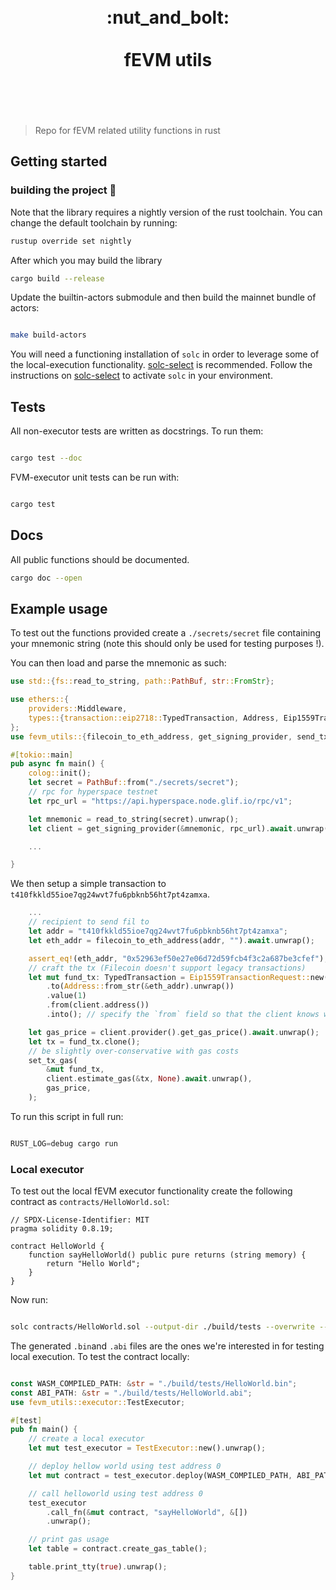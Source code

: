 <h1 align="center">
	<br>
	 :nut_and_bolt: 
	<br>
	<br>
	fEVM utils
	<br>
	<br>
	<br>
</h1>

> Repo for fEVM related utility functions in rust



## Getting started

### building the project 🔨
Note that the library requires a nightly version of the rust toolchain. You can change the default toolchain by running:

```bash
rustup override set nightly
```

After which you may build the library

```bash
cargo build --release
```

Update the builtin-actors submodule and then build the mainnet bundle of actors:

```bash

make build-actors

```

You will need a functioning installation of `solc` in order to leverage some of the local-execution functionality.
[solc-select](https://github.com/crytic/solc-select) is recommended.
Follow the instructions on [solc-select](https://github.com/crytic/solc-select) to activate `solc` in your environment.


## Tests

All non-executor tests are written as docstrings. 
To run them: 

```bash

cargo test --doc

```

FVM-executor unit tests can be run with: 

```bash

cargo test

```


## Docs

All public functions should be documented. 

```bash 
cargo doc --open  

```

## Example usage

To test out the functions provided create a `./secrets/secret` file containing your mnemonic string (note this should only be used for testing purposes !).

You can then load and parse the mnemonic as such: 

```rust 
use std::{fs::read_to_string, path::PathBuf, str::FromStr};

use ethers::{
    providers::Middleware,
    types::{transaction::eip2718::TypedTransaction, Address, Eip1559TransactionRequest},
};
use fevm_utils::{filecoin_to_eth_address, get_signing_provider, send_tx, set_tx_gas};

#[tokio::main]
pub async fn main() {
    colog::init();
    let secret = PathBuf::from("./secrets/secret");
    // rpc for hyperspace testnet
    let rpc_url = "https://api.hyperspace.node.glif.io/rpc/v1";

    let mnemonic = read_to_string(secret).unwrap();
    let client = get_signing_provider(&mnemonic, rpc_url).await.unwrap();

    ...

}

```

We then setup a simple transaction to `t410fkkld55ioe7qg24wvt7fu6pbknb56ht7pt4zamxa`.

```rust 
    ...
    // recipient to send fil to
    let addr = "t410fkkld55ioe7qg24wvt7fu6pbknb56ht7pt4zamxa";
    let eth_addr = filecoin_to_eth_address(addr, "").await.unwrap();

    assert_eq!(eth_addr, "0x52963ef50e27e06d72d59fcb4f3c2a687be3cfef");
    // craft the tx (Filecoin doesn't support legacy transactions)
    let mut fund_tx: TypedTransaction = Eip1559TransactionRequest::new()
        .to(Address::from_str(&eth_addr).unwrap())
        .value(1)
        .from(client.address())
        .into(); // specify the `from` field so that the client knows which account to use

    let gas_price = client.provider().get_gas_price().await.unwrap();
    let tx = fund_tx.clone();
    // be slightly over-conservative with gas costs
    set_tx_gas(
        &mut fund_tx,
        client.estimate_gas(&tx, None).await.unwrap(),
        gas_price,
    );

```


To run this script in full run: 

```rust

RUST_LOG=debug cargo run 

```


### Local executor 


To test out the local fEVM executor functionality create the following contract as `contracts/HelloWorld.sol`:  
```solidity
// SPDX-License-Identifier: MIT
pragma solidity 0.8.19;

contract HelloWorld {
    function sayHelloWorld() public pure returns (string memory) {
        return "Hello World";
    }
}
```

Now run: 

```bash

solc contracts/HelloWorld.sol --output-dir ./build/tests --overwrite --bin --hashes --opcodes --abi

```

The generated `.bin`and `.abi` files are the ones we're interested in for testing local execution. 
To test the contract locally: 

```rust 

const WASM_COMPILED_PATH: &str = "./build/tests/HelloWorld.bin";
const ABI_PATH: &str = "./build/tests/HelloWorld.abi";
use fevm_utils::executor::TestExecutor;

#[test]
pub fn main() {
    // create a local executor
    let mut test_executor = TestExecutor::new().unwrap();

    // deploy hellow world using test address 0
    let mut contract = test_executor.deploy(WASM_COMPILED_PATH, ABI_PATH, None).unwrap();

    // call helloworld using test address 0
    test_executor
        .call_fn(&mut contract, "sayHelloWorld", &[])
        .unwrap();

    // print gas usage
    let table = contract.create_gas_table();

    table.print_tty(true).unwrap();
}

```

